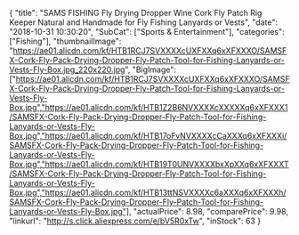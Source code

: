 {
	"title": "SAMS FISHING Fly Drying Dropper Wine Cork Fly Patch Rig Keeper Natural and Handmade for Fly Fishing Lanyards or Vests",
	"date": "2018-10-31 10:30:20",
	"SubCat": ["Sports & Entertainment"],
	"categories": ["Fishing"],
	"thumbnailImage": "https://ae01.alicdn.com/kf/HTB1RCJ7SVXXXXcUXFXXq6xXFXXXO/SAMSFX-Cork-Fly-Pack-Drying-Dropper-Fly-Patch-Tool-for-Fishing-Lanyards-or-Vests-Fly-Box.jpg_220x220.jpg",
	"BigImage": ["https://ae01.alicdn.com/kf/HTB1RCJ7SVXXXXcUXFXXq6xXFXXXO/SAMSFX-Cork-Fly-Pack-Drying-Dropper-Fly-Patch-Tool-for-Fishing-Lanyards-or-Vests-Fly-Box.jpg","https://ae01.alicdn.com/kf/HTB1Z2B6NVXXXXcXXXXXq6xXFXXX1/SAMSFX-Cork-Fly-Pack-Drying-Dropper-Fly-Patch-Tool-for-Fishing-Lanyards-or-Vests-Fly-Box.jpg","https://ae01.alicdn.com/kf/HTB17oFvNVXXXXcCaXXXq6xXFXXXi/SAMSFX-Cork-Fly-Pack-Drying-Dropper-Fly-Patch-Tool-for-Fishing-Lanyards-or-Vests-Fly-Box.jpg","https://ae01.alicdn.com/kf/HTB19T0UNVXXXXbxXpXXq6xXFXXXT/SAMSFX-Cork-Fly-Pack-Drying-Dropper-Fly-Patch-Tool-for-Fishing-Lanyards-or-Vests-Fly-Box.jpg","https://ae01.alicdn.com/kf/HTB13ttNSVXXXXc6aXXXq6xXFXXXh/SAMSFX-Cork-Fly-Pack-Drying-Dropper-Fly-Patch-Tool-for-Fishing-Lanyards-or-Vests-Fly-Box.jpg"],
	"actualPrice": 8.98,
	"comparePrice": 9.98,
	"linkurl": "http://s.click.aliexpress.com/e/bV5R0xTw",
	"inStock": 63
}
